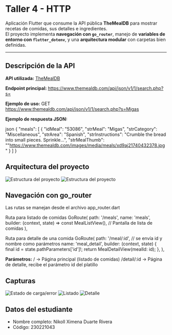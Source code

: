 # Taller 4 - HTTP  

Aplicación Flutter que consume la API pública **TheMealDB** para mostrar recetas de comidas, sus detalles e ingredientes.  
El proyecto implementa **navegación con `go_router`**, manejo de **variables de entorno con `flutter_dotenv`**, y una **arquitectura modular** con carpetas bien definidas.

---

## Descripción de la API

**API utilizada:** [TheMealDB](https://www.themealdb.com/api.php)

**Endpoint principal:**
https://www.themealdb.com/api/json/v1/1/search.php?s=

**Ejemplo de uso:**
GET https://www.themealdb.com/api/json/v1/1/search.php?s=Migas

**Ejemplo de respuesta JSON:**

json
{
  "meals": [
    {
      "idMeal": "53086",
      "strMeal": "Migas",
      "strCategory": "Miscellaneous",
      "strArea": "Spanish",
      "strInstructions": "Crumble the bread into small pieces. Sprinkle...",
      "strMealThumb": ""https://www.themealdb.com/images/media/meals/xd9aj21740432378.jpg"
    }
  ]
}

## Arquitectura del proyecto

![Estructura del proyecto](docs/image.png)
![Estructura del proyecto](docs/image2.png)

## Navegación con go_router

Las rutas se manejan desde el archivo app_router.dart

Ruta para listado de comidas
    GoRoute(
      path: '/meals',
      name: 'meals',
      builder: (context, state) =>
          const MealListView(), // Pantalla de lista de comidas
    ),

Ruta para detalle de una comida
    GoRoute(
      path: '/meal/:id', // se envía id y nombre como parámetros
      name: 'meal_detail',
      builder: (context, state) {
        final id = state.pathParameters['id']!;
        return MealDetailView(mealId: id);
      },
    ),

**Parámetros:**
/ → Página principal (listado de comidas)
/detail/:id → Página de detalle, recibe el parámetro id del platillo

## Capturas 

![Estado de carga/error](docs/carga.png)
![Listado](docs/listado.png)
![Detalle](docs/detalle.png)

## Datos del estudiante

- Nombre completo: Nikoll Ximena Duarte Rivera 
- Código: 230221043
